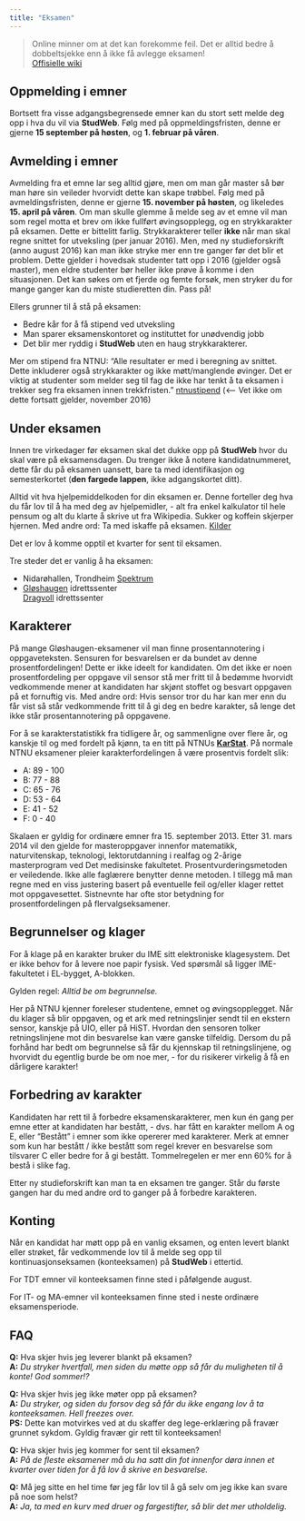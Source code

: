 ```yaml
---
title: "Eksamen"
---
```


> Online minner om at det kan forekomme feil. Det er alltid bedre å
dobbeltsjekke enn å ikke få avlegge eksamen!  
> [Offisielle wiki][]

Oppmelding i emner
------------------

Bortsett fra visse adgangsbegrensede emner kan du stort sett melde deg
opp i hva du vil via **StudWeb**. Følg med på oppmeldingsfristen, denne
er gjerne **15 september på høsten**, og  **1. februar på
våren**.

Avmelding i emner
-----------------

Avmelding fra et emne lar seg alltid gjøre, men om man går master så bør
man høre sin veileder hvorvidt dette kan skape trøbbel. Følg med på
avmeldingsfristen, denne er gjerne **15. november på høsten**, og
likeledes **15. april på våren**. Om man skulle glemme å melde seg av et
emne vil man som regel motta et brev om ikke fullført øvingsopplegg, og
en strykkarakter på eksamen. Dette er bittelitt farlig. Strykkarakterer teller **ikke** når man skal regne snittet for utveksling (per januar 2016). Men, med ny studieforskrift (anno august 2016) kan man ikke stryke mer enn tre ganger før det blir et problem. Dette gjelder i hovedsak studenter tatt opp i 2016 (gjelder også master), men eldre studenter bør heller ikke prøve å komme i den situasjonen. Det kan søkes om et fjerde og femte forsøk, men stryker du for mange ganger kan du miste studieretten din. Pass på!

Ellers grunner til å stå på eksamen:
* Bedre kår for å få stipend ved utveksling  
* Man sparer eksamenskontoret og instituttet for unødvendig jobb  
* Det blir mer ryddig i **StudWeb** uten en haug strykkarakterer.

Mer om stipend fra NTNU: “Alle resultater er med i beregning av snittet.
Dette inkluderer også strykkarakter og ikke møtt/manglende øvinger. Det
er viktig at studenter som melder seg til fag de ikke har tenkt å ta
eksamen i trekker seg fra eksamen innen trekkfristen.” [ntnustipend][] (<-- Vet ikke om dette fortsatt gjelder, november 2016)

Under eksamen
-------------

Innen tre virkedager før eksamen skal det dukke opp på **StudWeb** hvor
du skal være på eksamensdagen. Du trenger ikke å notere
kandidatnummeret, dette får du på eksamen uansett, bare ta med
identifikasjon og semesterkortet (**den fargede lappen**, ikke
adgangskortet ditt).

Alltid vit hva hjelpemiddelkoden for din eksamen er. Denne forteller deg
hva du får lov til å ha med deg av hjelpemidler, - alt fra enkel
kalkulator til hele pensum og alt du klarte å skrive ut fra Wikipedia.
Sukker og koffein skjerper hjernen. Med andre ord: Ta med iskaffe på
eksamen. [Kilder][]

Det er lov å komme opptil et kvarter for sent til eksamen.

Tre steder det er vanlig å ha eksamen:  
* Nidarøhallen, Trondheim [Spektrum][]  
* [Gløshaugen][] idrettssenter  
[Dragvoll][] idrettssenter

Karakterer
----------

På mange Gløshaugen-eksamener vil man finne prosentannotering i
oppgaveteksten. Sensuren for besvarelsen er da bundet av denne
prosentfordelingen! Dette er ikke ideelt for kandidaten. Om det ikke er
noen prosentfordeling per oppgave vil sensor stå mer fritt til å bedømme
hvorvidt vedkommende mener at kandidaten har skjønt stoffet og besvart
oppgaven på et fornuftig vis. Med andre ord: Hvis sensor tror du har kan
mer enn du får vist så står vedkommende fritt til å gi deg en bedre
karakter, så lenge det ikke står prosentannotering på oppgavene.

For å se karakterstatistikk fra tidligere år, og sammenligne over flere
år, og kanskje til og med fordelt på kjønn, ta en titt på NTNUs
**[KarStat][]**. På normale NTNU eksamener pleier karakterfordelingen å være prosentvis fordelt slik:  
* A: 89 - 100  
* B: 77 - 88  
* C: 65 - 76  
* D: 53 - 64  
* E: 41 - 52  
* F: 0 - 40

Skalaen er gyldig for ordinære emner fra 15. september 2013. Etter 31. mars 2014 vil den gjelde for masteroppgaver innenfor matematikk, naturvitenskap, teknologi, lektorutdanning i realfag og 2-årige masterprogram ved Det medisinske fakultetet.
Prosentvurderingsmetoden er veiledende. Ikke alle faglærere benytter denne metoden. I tillegg må man regne med en viss justering basert på
eventuelle feil og/eller klager rettet mot oppgavesettet. Sistnevnte har ofte stor betydning for prosentfordelingen på flervalgseksamener.

Begrunnelser og klager
----------------------

For å klage på en karakter bruker du IME sitt elektroniske klagesystem. Det er ikke behov for å levere noe papir fysisk. Ved spørsmål så ligger IME-fakultetet i EL-bygget, A-blokken.

Gylden regel: *Alltid be om begrunnelse.*

Her på NTNU kjenner foreleser studentene, emnet og øvingsopplegget. Når
du klager så blir oppgaven, og et ark med retningslinjer sendt til en
ekstern sensor, kanskje på UIO, eller på HiST. Hvordan den sensoren
tolker retningslinjene mot din besvarelse kan være ganske tilfeldig.
Dersom du på forhånd har bedt om begrunnelse så får du kjennskap til
retningslinjene, og hvorvidt du egentlig burde be om noe mer, - for du
risikerer virkelig å få en dårligere karakter!

Forbedring av karakter
----------------------

Kandidaten har rett til å forbedre eksamenskarakterer, men kun én gang
per emne etter at kandidaten har bestått, - dvs. har fått en karakter
mellom A og E, eller “Bestått” i emner som ikke opererer med karakterer.
Merk at emner som kun har bestått / ikke bestått som regel krever en
besvarelse som tilsvarer C eller bedre for å gi bestått. Tommelregelen
er mer enn 60% for å bestå i slike fag.

Etter ny studieforskrift kan man ta en eksamen tre ganger. Står du første gangen har du med andre ord to ganger på å forbedre karakteren.

Konting
-------

Når en kandidat har møtt opp på en vanlig eksamen, og enten levert
blankt eller strøket, får vedkommende lov til å melde seg opp til
kontinuasjonseksamen (konteeksamen) på **StudWeb** i ettertid.

For TDT emner vil konteeksamen finne sted i påfølgende august.

For IT- og MA-emner vil konteeksamen finne sted i neste ordinære
eksamensperiode.

FAQ
---

**Q:** Hva skjer hvis jeg leverer blankt på eksamen?  
**A:** *Du stryker hvertfall, men siden du møtte opp så får du
muligheten til å konte! God sommer!?*

**Q:** Hva skjer hvis jeg ikke møter opp på eksamen?  
**A:** *Du stryker, og siden du forsov deg så får du ikke engang lov å
ta konteeksamen. Hell freezes over.*  
**PS:** Dette kan motvirkes ved at du skaffer deg lege-erklæring på
fravær grunnet sykdom. Gyldig fravær gir rett til konteeksamen!

**Q:** Hva skjer hvis jeg kommer for sent til eksamen?  
**A:** *På de fleste eksamener må du ha satt din fot innenfor døra innen
et kvarter over tiden for å få lov å skrive en besvarelse.*

**Q:** Må jeg sitte en hel time før jeg får lov til å gå selv om jeg
ikke kan svare på noe som helst?  
**A:** *Ja, ta med en kurv med druer og fargestifter, så blir det mer
utholdelig.*

[Offisielle wiki]: https://innsida.ntnu.no/eksamen
[ntnustipend]: www.ntnu.no/studier/international/ntnustipend
[Kilder]: http://bit.ly/GlucoseAndCaffeine
[Dragvoll]: http://bit.ly/DragvollIdrettsSenter
[Gløshaugen]: http://bit.ly/GloshaugenIdrettsSenter 
[Spektrum]: http://bit.ly/TrondheimSpektrum
[KarStat]: http://www.ntnu.no/karstat/login.do
[begrunnelse/klage]: http://www.ime.ntnu.no/eksamensweb 
[kartet]: http://ntnu.no/kart
